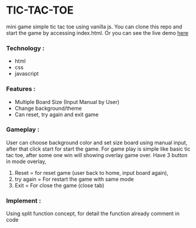 # TIC-TAC-TOE

mini game simple tic tac toe using vanilla js. You can clone this repo and start the game by accessing index.html. Or you can see the live demo [here](https://google.com)

### Technology :

- html
- css
- javascript

### Features :

- Multiple Board Size (Input Manual by User)
- Change background/theme
- Can reset, try again and exit game

### Gameplay :

User can choose background color and set size board using manual input, after that click start for start the game.
For game play is simple like basic tic tac toe, after some one win will showing overlay game over. Have 3 button in mode overlay,

1. Reset = for reset game (user back to home, input board again),
2. try again = For restart the game with same mode
3. Exit = For close the game (close tab)

### Implement :

Using split function concept, for detail the function already comment in code
